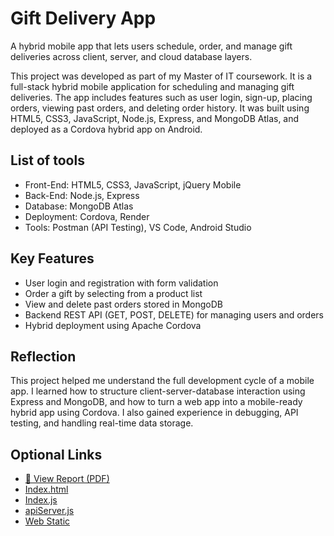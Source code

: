 # Gift Delivery App
A hybrid mobile app that lets users schedule, order, and manage gift deliveries across client, server, and cloud database layers.

This project was developed as part of my Master of IT coursework. It is a full-stack hybrid mobile application for scheduling and managing gift deliveries. The app includes features such as user login, sign-up, placing orders, viewing past orders, and deleting order history. It was built using HTML5, CSS3, JavaScript, Node.js, Express, and MongoDB Atlas, and deployed as a Cordova hybrid app on Android.

## List of tools
- Front-End: HTML5, CSS3, JavaScript, jQuery Mobile
- Back-End: Node.js, Express
- Database: MongoDB Atlas
- Deployment: Cordova, Render
- Tools: Postman (API Testing), VS Code, Android Studio

## Key Features
- User login and registration with form validation
- Order a gift by selecting from a product list
- View and delete past orders stored in MongoDB
- Backend REST API (GET, POST, DELETE) for managing users and orders
- Hybrid deployment using Apache Cordova

## Reflection
This project helped me understand the full development cycle of a mobile app. I learned how to structure client-server-database interaction using Express and MongoDB, and how to turn a web app into a mobile-ready hybrid app using Cordova. I also gained experience in debugging, API testing, and handling real-time data storage.

## Optional Links
- [📄 View Report (PDF)](Assignment2-fullstack.pdf)
- [Index.html](client/index.html)
- [Index.js](client/js/index.js)
- [apiServer.js](server/apiServer.js)
- [Web Static](https://beauyonradee.github.io/Gift-delivery-apps/)

